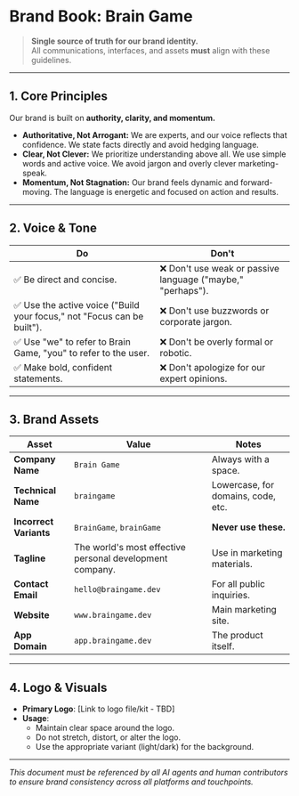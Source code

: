 # Brand Book: Brain Game

> **Single source of truth for our brand identity.**  
> All communications, interfaces, and assets **must** align with these guidelines.

---

## 1. Core Principles

Our brand is built on **authority, clarity, and momentum.**

- **Authoritative, Not Arrogant:** We are experts, and our voice reflects that confidence. We state facts directly and avoid hedging language.
- **Clear, Not Clever:** We prioritize understanding above all. We use simple words and active voice. We avoid jargon and overly clever marketing-speak.
- **Momentum, Not Stagnation:** Our brand feels dynamic and forward-moving. The language is energetic and focused on action and results.

---

## 2. Voice & Tone

| Do | Don't |
|----|-------|
| ✅ Be direct and concise. | ❌ Don't use weak or passive language ("maybe," "perhaps"). |
| ✅ Use the active voice ("Build your focus," not "Focus can be built"). | ❌ Don't use buzzwords or corporate jargon. |
| ✅ Use "we" to refer to Brain Game, "you" to refer to the user. | ❌ Don't be overly formal or robotic. |
| ✅ Make bold, confident statements. | ❌ Don't apologize for our expert opinions. |

---

## 3. Brand Assets

| Asset | Value | Notes |
|-------|-------|-------|
| **Company Name** | `Brain Game` | Always with a space. |
| **Technical Name** | `braingame` | Lowercase, for domains, code, etc. |
| **Incorrect Variants** | `BrainGame`, `brainGame` | **Never use these.** |
| **Tagline** | The world's most effective personal development company. | Use in marketing materials. |
| **Contact Email** | `hello@braingame.dev` | For all public inquiries. |
| **Website** | `www.braingame.dev` | Main marketing site. |
| **App Domain** | `app.braingame.dev` | The product itself. |

---

## 4. Logo & Visuals

- **Primary Logo**: [Link to logo file/kit - TBD]
- **Usage**:
  - Maintain clear space around the logo.
  - Do not stretch, distort, or alter the logo.
  - Use the appropriate variant (light/dark) for the background.

---

*This document must be referenced by all AI agents and human contributors to ensure brand consistency across all platforms and touchpoints.*